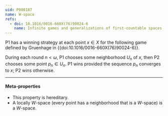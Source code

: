 ```yaml
---
uid: P000187
name: W-space
refs:
  - doi: 10.1016/0016-660X(76)90024-6
    name: Infinite games and generalizations of first-countable spaces (Gruenhage)
---
```


P1 has a winning strategy at each point $x\in X$ 
for the following game defined by Gruenhage in
{{doi:10.1016/0016-660X(76)90024-6}}.

During each round $n<\omega$, P1 chooses some neighborhood $U_n$ of $x$,
then P2 chooses some point $p_n\in U_n$. P1 wins provided the sequence
$p_n$ converges to $x$; P2 wins otherwise.

----
#### Meta-properties

- This property is hereditary.
- A locally $W$-space (every point has a neighborhood that is a $W$-space) is a $W$-space.
